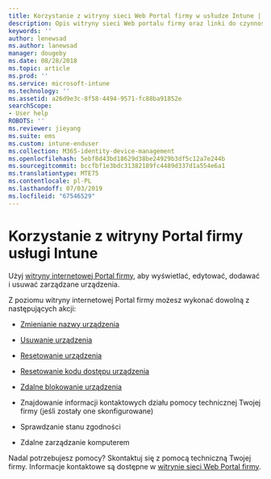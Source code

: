 ```yaml
---
title: Korzystanie z witryny sieci Web Portal firmy w usłudze Intune | Microsoft Docs
description: Opis witryny sieci Web portalu firmy oraz linki do czynności dla zadań, które można wykonać w witrynie sieci Web
keywords: ''
author: lenewsad
ms.author: lanewsad
manager: dougeby
ms.date: 08/28/2018
ms.topic: article
ms.prod: ''
ms.service: microsoft-intune
ms.technology: ''
ms.assetid: a26d9e3c-8f58-4494-9571-fc88ba91852e
searchScope:
- User help
ROBOTS: ''
ms.reviewer: jieyang
ms.suite: ems
ms.custom: intune-enduser
ms.collection: M365-identity-device-management
ms.openlocfilehash: 5ebf8d43bd18629d38be24929b3df5c12a7e244b
ms.sourcegitcommit: bccfbf1e3bdc31382189fc4489d337d1a554e6a1
ms.translationtype: MTE75
ms.contentlocale: pl-PL
ms.lasthandoff: 07/03/2019
ms.locfileid: "67546529"
---
```

# <a name="using-the-intune-company-portal-website"></a>Korzystanie z witryny Portal firmy usługi Intune
Użyj [witryny internetowej Portal firmy](https://portal.manage.microsoft.com), aby wyświetlać, edytować, dodawać i usuwać zarządzane urządzenia.

Z poziomu witryny internetowej Portal firmy możesz wykonać dowolną z następujących akcji:

- [Zmienianie nazwy urządzenia](rename-your-device-cpwebsite.md)

- [Usuwanie urządzenia](remove-your-device-cpwebsite.md)

- [Resetowanie urządzenia](reset-erase-your-device-cpwebsite.md)

- [Resetowanie kodu dostępu urządzenia](reset-your-passcode-cpwebsite.md)

- [Zdalne blokowanie urządzenia](remote-lock-your-device-cpwebsite.md)

- Znajdowanie informacji kontaktowych działu pomocy technicznej Twojej firmy (jeśli zostały one skonfigurowane)

- Sprawdzanie stanu zgodności

- Zdalne zarządzanie komputerem

Nadal potrzebujesz pomocy? Skontaktuj się z pomocą techniczną Twojej firmy. Informacje kontaktowe są dostępne w [witrynie sieci Web Portal firmy](https://go.microsoft.com/fwlink/?linkid=2010980).
